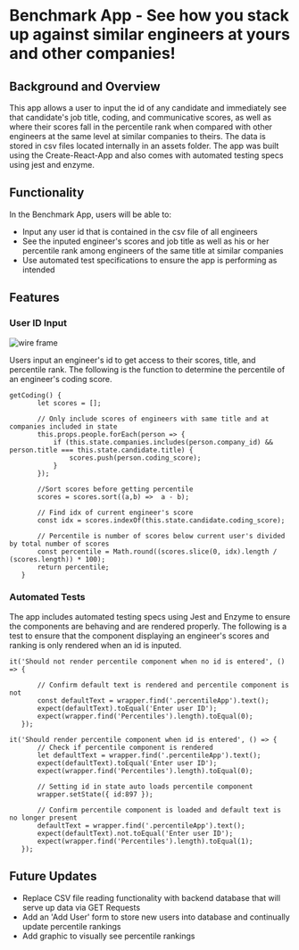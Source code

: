 # Benchmark App - See how you stack up against similar engineers at yours and other companies!


## Background and Overview

This app allows a user to input the id of any candidate and immediately see that candidate's job title, coding, and communicative scores, as well as where their scores fall in the percentile rank when compared with other engineers at the same level at similar companies to theirs. The data is stored in csv files located internally in an assets folder. The app was built using the Create-React-App and also comes with automated testing specs using jest and enzyme.

## Functionality

In the Benchmark App, users will be able to:
  * Input any user id that is contained in the csv file of all engineers
  * See the inputed engineer's scores and job title as well as his or her percentile rank among engineers of the same title at similar companies
  * Use automated test specifications to ensure the app is performing as intended

## Features

### User ID Input
 ![wire frame](https://github.com/parfittchris/benchmark_app/tree/master/App%20Assets/screenshot.png)
 
 Users input an engineer's id to get access to their scores, title, and percentile rank. The following is the function to  determine the percentile of an engineer's coding score.
 
 ```
 getCoding() {
        let scores = [];

        // Only include scores of engineers with same title and at companies included in state
        this.props.people.forEach(person => {
            if (this.state.companies.includes(person.company_id) && person.title === this.state.candidate.title) {
                scores.push(person.coding_score);
            }
        });

        //Sort scores before getting percentile
        scores = scores.sort((a,b) =>  a - b);

        // Find idx of current engineer's score
        const idx = scores.indexOf(this.state.candidate.coding_score);

        // Percentile is number of scores below current user's divided by total number of scores
        const percentile = Math.round((scores.slice(0, idx).length / (scores.length)) * 100);
        return percentile;
    }
 ```
 
 ### Automated Tests
 
 The app includes automated testing specs using Jest and Enzyme to ensure the components are behaving and are rendered properly. The following is a test to ensure that the component displaying an engineer's scores and ranking is only rendered when an id is inputed.
 
 ```
 it('Should not render percentile component when no id is entered', () => {
        
        // Confirm default text is rendered and percentile component is not
        const defaultText = wrapper.find('.percentileApp').text();
        expect(defaultText).toEqual('Enter user ID');
        expect(wrapper.find('Percentiles').length).toEqual(0);
    });
    
 it('Should render percentile component when id is entered', () => {
        // Check if percentile component is rendered
        let defaultText = wrapper.find('.percentileApp').text();
        expect(defaultText).toEqual('Enter user ID');
        expect(wrapper.find('Percentiles').length).toEqual(0);

        // Setting id in state auto loads percentile component
        wrapper.setState({ id:897 });

        // Confirm percentile component is loaded and default text is no longer present
        defaultText = wrapper.find('.percentileApp').text();
        expect(defaultText).not.toEqual('Enter user ID');
        expect(wrapper.find('Percentiles').length).toEqual(1);
    });
 ```

## Future Updates
* Replace CSV file reading functionality with backend database that will serve up data via GET Requests
* Add an 'Add User' form to store new users into database and continually update percentile rankings
* Add graphic to visually see percentile rankings
